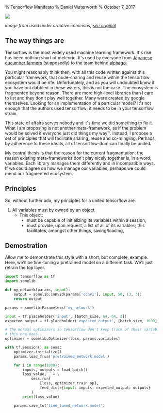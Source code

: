 % Tensorflow Manifesto
% Daniel Waterworth
% October 7, 2017

![](../images/fight.jpg)

_image from used under creative commons, [see original](https://www.flickr.com/photos/39400215@N04/3713813916/)_

## The way things are

Tensorflow is the most widely used machine learning framework. It's rise has
been nothing short of meteoric. It's used by everyone from [Japanese cucumber
farmers](https://cloud.google.com/blog/big-data/2016/08/how-a-japanese-cucumber-farmer-is-using-deep-learning-and-tensorflow)
(supposedly) to the team behind [alphago](https://deepmind.com/research/alphago/).

You might reasonably think then, with all this code written against this
particular framework, that code-sharing and reuse within the tensorflow
ecosystem would be rife. Unfortunately, and as you will undoubted know if you
have but dabbled in these waters, this is not the case. The ecosystem is
fragmented beyond reason. There are more high-level libraries than I care to
list and they don't play well together. Many were created by google themselves.
Looking for an implementation of a particular model? It's not enough that the
authors used tensorflow; it needs to be in your tensorflow strain.

This state of affairs serves nobody and it's time we did something to fix it.
What I am proposing is not another meta-framework, as if the problem would be
solved if everyone just did things my way™. Instead, I propose a set of
principles that will facilitate sharing, reuse and co-mingling. Perhaps, by
adherence to these ideals, all of tensorflow-dom can finally be united.

My central thesis is that the reason for the current fragmentation; the reason
existing meta-frameworks don't play nicely together is, in a word, variables.
Each library manages them differently and in incompatible ways. If we could
agree on how we manage our variables, perhaps we could mend our fragmented
ecosystem.

## Principles

So, without further ado, my principles for a united tensorflow are:

 1. All variables must by owned by an object,
    * This object:
        - must be capable of initializing its variables within a session,
        - must provide, upon request, a list of all of its variables; this
          facilitates, amongst other things, saving/loading,

## Demostration

Allow me to demonstrate this style with a short, but complete, example. Here,
we'll be fine-tuning a pretrained model on a different task. We'll just retrain
the top layer.

```python
import tensorflow as tf
import somelib

def my_network(params, input):
    output = somelib.conv2d(params['conv1'], input, 50, (3, 3))
    return output

params = somelib.Parameters('my_network')

input = tf.placeholder('input', [batch_size, 64, 64, 3])
expected_output = tf.placeholder('expected_output', [batch_size, 1000])

# The normal optimizers in tensorflow don't keep track of their variables, but
# this one does.
optimizer = somelib.Optimizer(loss, params.variables)

with tf.Session() as sess:
    optimizer.initialize()
    params.load_from('pretrained_network.model')

    for i in range(1000):
        inputs, outputs = load_batch()
        loss_value, _ = \
            sess.run(
                [loss, optimizer.train_op],
                feed_dict={input: inputs, expected_output: outputs}
            )
        print(loss_value)

    params.save_to('fine_tuned_network.model')
```
